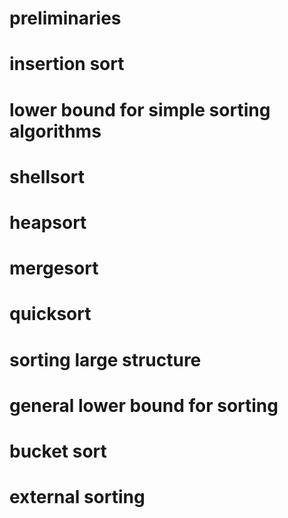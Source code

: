 # preliminaries

# insertion sort

# lower bound for simple sorting algorithms

# shellsort

# heapsort

# mergesort

# quicksort

# sorting large structure

# general lower bound for sorting

# bucket sort

# external sorting

